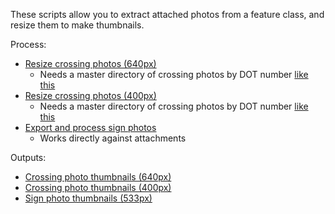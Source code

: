 These scripts allow you to extract attached photos from a feature class, and resize them to make thumbnails.

Process:
* [Resize crossing photos (640px)](https://github.com/VTrans-Rail/crossing-inspection/blob/gh-pages/script/pyRotateResize.py)
  * Needs a master directory of crossing photos by DOT number [like this](file://aotfs02v/vtrans$/PPID/Rail/GIS/Engineering/Crossings/Inspection/2015/CrossingPhotosbyID/)
* [Resize crossing photos (400px)](https://github.com/VTrans-Rail/crossing-inspection/blob/gh-pages/script/pyRotateResize400.py)
  * Needs a master directory of crossing photos by DOT number [like this](file://aotfs02v/vtrans$/PPID/Rail/GIS/Engineering/Crossings/Inspection/2015/CrossingPhotosbyID/)
* [Export and process sign photos](https://github.com/VTrans-Rail/crossing-inspection/blob/gh-pages/script/ExportSignAttachResizeRotate.py)
  * Works directly against attachments 

Outputs:
* [Crossing photo thumbnails (640px)](https://github.com/VTrans-Rail/crossing-inspection/tree/gh-pages/thumb/CrossingPhotosbyID)
* [Crossing photo thumbnails (400px)](https://github.com/VTrans-Rail/crossing-inspection/tree/gh-pages/thumb/CrossingPhotosbyID400)
* [Sign photo thumbnails (533px)](https://github.com/VTrans-Rail/crossing-inspection/tree/gh-pages/thumb/SignPhotos)

